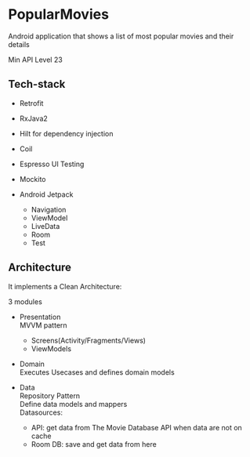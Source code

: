 # PopularMovies
 
Android application that shows a list of most popular movies and their details

Min API Level 23


## Tech-stack
* Retrofit
* RxJava2
* Hilt for dependency injection
* Coil 
* Espresso UI Testing
* Mockito
* Android Jetpack 

   - Navigation 
   - ViewModel
   - LiveData
   - Room
   - Test

## Architecture
It implements a Clean Architecture:

3 modules


* Presentation  
  MVVM pattern 
  - Screens(Activity/Fragments/Views)
  - ViewModels
  

* Domain  
  Executes Usecases and defines domain models
  
* Data  
  Repository Pattern  
  Define data models and mappers  
  Datasources:  
    - API: get data from The Movie Database API when data are not on cache  
    - Room DB: save and get data from here
  

